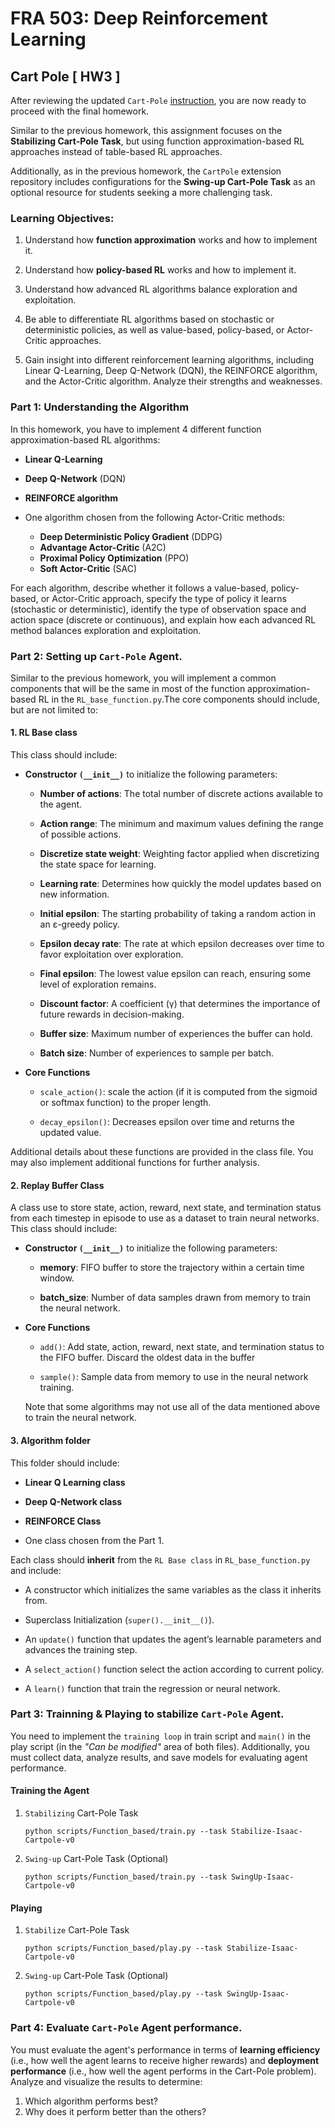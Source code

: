 # FRA 503: Deep Reinforcement Learning

## Cart Pole [ HW3 ]

After reviewing the updated `Cart-Pole` [instruction](https://github.com/S-Tuchapong/FRA503-Deep-Reinforcement-Learning-for-Robotics/tree/main/CartPole_4.5.0), you are now ready to proceed with the final homework.

Similar to the previous homework, this assignment focuses on the **Stabilizing Cart-Pole Task**, but using function approximation-based RL approaches instead of table-based RL approaches.

Additionally, as in the previous homework, the `CartPole` extension repository includes configurations for the **Swing-up Cart-Pole Task** as an optional resource for students seeking a more challenging task.

### Learning Objectives:
1. Understand how **function approximation** works and how to implement it.

2. Understand how **policy-based RL** works and how to implement it.

3. Understand how advanced RL algorithms balance exploration and exploitation.

4. Be able to differentiate RL algorithms based on stochastic or deterministic policies, as well as value-based, policy-based, or Actor-Critic approaches. 

5. Gain insight into different reinforcement learning algorithms, including Linear Q-Learning, Deep Q-Network (DQN), the REINFORCE algorithm, and the Actor-Critic algorithm. Analyze their strengths and weaknesses.

### Part 1: Understanding the Algorithm
In this homework, you have to implement 4 different function approximation-based RL algorithms:

- **Linear Q-Learning**

- **Deep Q-Network** (DQN)

- **REINFORCE algorithm**

- One algorithm chosen from the following Actor-Critic methods:
    - **Deep Deterministic Policy Gradient** (DDPG)
    - **Advantage Actor-Critic** (A2C)
    - **Proximal Policy Optimization** (PPO)
    - **Soft Actor-Critic** (SAC)

For each algorithm, describe whether it follows a value-based, policy-based, or Actor-Critic approach, specify the type of policy it learns (stochastic or deterministic), identify the type of observation space and action space (discrete or continuous), and explain how each advanced RL method balances exploration and exploitation.
 

### Part 2: Setting up `Cart-Pole` Agent.

Similar to the previous homework, you will implement a common components that will be the same in most of the function approximation-based RL in the `RL_base_function.py`.The core components should include, but are not limited to:

#### 1. RL Base class

This class should include:

- **Constructor `(__init__)`** to initialize the following parameters:

    - **Number of actions**: The total number of discrete actions available to the agent.

    - **Action range**: The minimum and maximum values defining the range of possible actions.

    - **Discretize state weight**: Weighting factor applied when discretizing the state space for learning.

    - **Learning rate**: Determines how quickly the model updates based on new information.

    - **Initial epsilon**: The starting probability of taking a random action in an ε-greedy policy.

    - **Epsilon decay rate**: The rate at which epsilon decreases over time to favor exploitation over exploration.

    - **Final epsilon**: The lowest value epsilon can reach, ensuring some level of exploration remains.

    - **Discount factor**: A coefficient (γ) that determines the importance of future rewards in decision-making.

    - **Buffer size**: Maximum number of experiences the buffer can hold.

    - **Batch size**: Number of experiences to sample per batch.

- **Core Functions**
    - `scale_action()`: scale the action (if it is computed from the sigmoid or softmax function) to the proper length.

    - `decay_epsilon()`: Decreases epsilon over time and returns the updated value.

Additional details about these functions are provided in the class file. You may also implement additional functions for further analysis.

#### 2. Replay Buffer Class

A class use to store state, action, reward, next state, and termination status from each timestep in episode to use as a dataset to train neural networks. This class should include:

- **Constructor `(__init__)`** to initialize the following parameters:
  
    - **memory**: FIFO buffer to store the trajectory within a certain time window.
  
    - **batch_size**: Number of data samples drawn from memory to train the neural network.

- **Core Functions**
  
    - `add()`: Add state, action, reward, next state, and termination status to the FIFO buffer. Discard the oldest data in the buffer
    
    - `sample()`: Sample data from memory to use in the neural network training.
 
  Note that some algorithms may not use all of the data mentioned above to train the neural network.

#### 3. Algorithm folder

This folder should include:

- **Linear Q Learning class**

- **Deep Q-Network class**

- **REINFORCE Class**

- One class chosen from the Part 1.

Each class should **inherit** from the `RL Base class` in `RL_base_function.py` and include:

- A constructor which initializes the same variables as the class it inherits from.

- Superclass Initialization (`super().__init__()`).

- An `update()` function that updates the agent’s learnable parameters and advances the training step.

- A `select_action()` function select the action according to current policy.

- A `learn()` function that train the regression or neural network.


### Part 3: Trainning & Playing to stabilize `Cart-Pole` Agent.

You need to implement the `training loop` in train script and `main()` in the play script (in the *"Can be modified"* area of both files). Additionally, you must collect data, analyze results, and save models for evaluating agent performance.

#### Training the Agent

1. `Stabilizing` Cart-Pole Task

    ```
    python scripts/Function_based/train.py --task Stabilize-Isaac-Cartpole-v0 
    ```

2. `Swing-up` Cart-Pole Task (Optional)
    ```
    python scripts/Function_based/train.py --task SwingUp-Isaac-Cartpole-v0
    ```

#### Playing

1. `Stabilize` Cart-Pole Task

    ```
    python scripts/Function_based/play.py --task Stabilize-Isaac-Cartpole-v0 
    ```

2. `Swing-up` Cart-Pole Task (Optional)
    ```
    python scripts/Function_based/play.py --task SwingUp-Isaac-Cartpole-v0 
    ```

### Part 4: Evaluate `Cart-Pole` Agent performance.

You must evaluate the agent's performance in terms of **learning efficiency** (i.e., how well the agent learns to receive higher rewards) and **deployment performance** (i.e., how well the agent performs in the Cart-Pole problem). Analyze and visualize the results to determine:

1. Which algorithm performs best?
2. Why does it perform better than the others?
